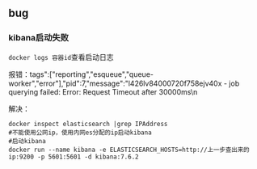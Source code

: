 ## bug

### kibana启动失败

`docker logs 容器id`查看启动日志

报错：tags":["reporting","esqueue","queue-worker","error"],"pid":7,"message":"l426lv84000720f758ejv40x - job querying failed: Error: Request Timeout after 30000ms\n  

解决：

```
docker inspect elasticsearch |grep IPAddress
#不能使用公网ip，使用内网es分配的ip启动kibana
#启动kibana
docker run --name kibana -e ELASTICSEARCH_HOSTS=http://上一步查出来的ip:9200 -p 5601:5601 -d kibana:7.6.2
```

